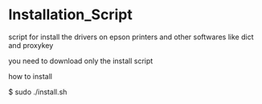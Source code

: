 # Installation_Script
script for install the drivers on epson printers and other softwares like dict and proxykey

you need to download only the install script 


how to install 

$ sudo ./install.sh
